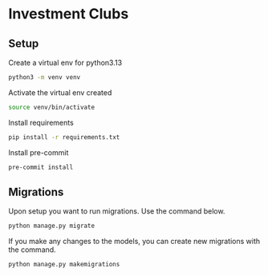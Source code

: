 # Investment Clubs
## Setup
Create a virtual env for python3.13
```bash
python3 -m venv venv
```
Activate the virtual env created
```bash
source venv/bin/activate
```
Install requirements
```bash
pip install -r requirements.txt
```
Install pre-commit
```bash
pre-commit install
```

## Migrations
Upon setup you want to run migrations. Use the command below.
```bash
python manage.py migrate
```
If you make any changes to the models, you can create new migrations with the command.
```bash
python manage.py makemigrations
```
